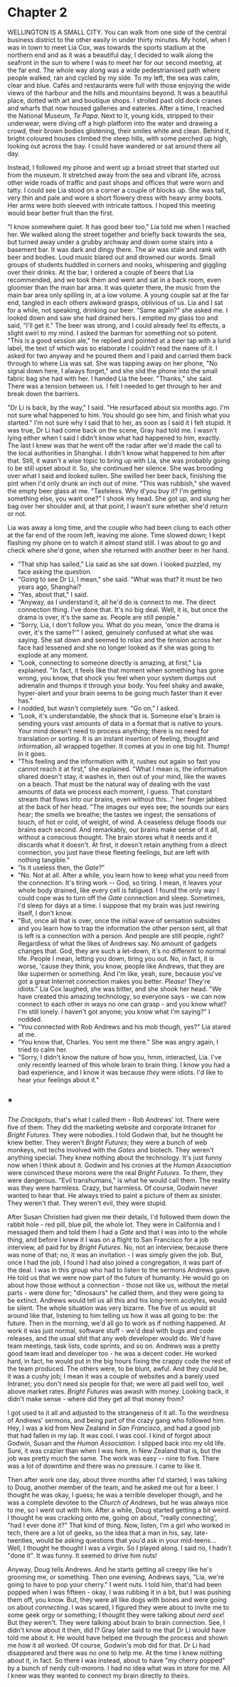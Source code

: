
# Chapter 2
WELLINGTON IS A SMALL CITY. You can walk from one side of the central business district to the other easily in under thirty minutes. My hotel, when I was in town to meet Lia Cox, was towards the sports stadium at the northern end and as it was a beautiful day, I decided to walk along the seafront in the sun to where I was to meet her for our second meeting, at the far end. The whole way along was a wide pedestrianised path where people walked, ran and cycled by my side. To my left, the sea was calm, clear and blue. Cafés and restaurants were full with those enjoying the wide views of the harbour and the hills and mountains beyond. It was a beautiful place, dotted with art and boutique shops. I strolled past old dock cranes and wharfs that now housed galleries and eateries. After a time, I reached the National Museum, *Te Papa*. Next to it, young kids, stripped to their underwear, were diving off a high platform into the water and drawing a crowd, their brown bodies glistening, their smiles white and clean. Behind it, bright coloured houses climbed the steep hills, with some perched up high, looking out across the bay. I could have wandered or sat around there all day.

Instead, I followed my phone and went up a broad street that started out from the museum. It stretched away from the sea and vibrant life, across other wide roads of traffic and past shops and offices that were worn and tatty. I could see Lia stood on a corner a couple of blocks up. She was tall, very thin and pale and wore a short flowery dress with heavy army boots. Her arms were both sleeved with intricate tattoos. I hoped this meeting would bear better fruit than the first.

"I know somewhere quiet. It has good beer too," Lia told me when I reached her. We walked along the street together and briefly back towards the sea, but turned away under a grubby archway and down some stairs into a basement bar. It was dark and dingy there. The air was stale and rank with beer and bodies. Loud music blared out and drowned our words. Small groups of students huddled in corners and nooks, whispering and giggling over their drinks. At the bar, I ordered a couple of beers that Lia recommended, and we took them and went and sat in a back room, even gloomier than the main bar area. It was quieter there, the music from the main bar area only spilling in, at a low volume. A young couple sat at the far end, tangled in each others awkward grasps, oblivious of us. Lia and I sat for a while, not speaking, drinking our beer. "Same again?" she asked me. I looked down and saw she had drained hers. I emptied my glass too and said, "I'll get it." The beer was strong, and I could already feel its effects, a slight swirl to my mind. I asked the barman for something not so potent. "This is a good session ale," he replied and pointed at a beer tap with a lurid label, the text of which was so elaborate I couldn't read the name of it. I asked for two anyway and he poured them and I paid and carried them back through to where Lia was sat. She was tapping away on her phone, "No signal down here, I always forget," and she slid the phone into the small fabric bag she had with her. I handed Lia the beer. "Thanks," she said. There was a tension between us. I felt I needed to get through to her and break down the barriers.

"Dr Li is back, by the way," I said. "He resurfaced about six months ago. I'm not sure what happened to him. You should go see him, and finish what you started." I'm not sure why I said that to her, as soon as I said it I felt stupid. It was true, Dr Li had come back on the scene, Gray had told me. I wasn't lying either when I said I didn't know what had happened to him, exactly. The last I knew was that he went off the radar after we'd made the call to the local authorities in Shanghai. I didn't know what happened to him after that. Still, it wasn't a wise topic to bring up with Lia, she was probably going to be still upset about it. So, she continued her silence. She was brooding over what I said and looked sullen. She swilled her beer back, finishing the pint when I'd only drunk an inch out of mine. "This was rubbish," she waved the empty beer glass at me. "Tasteless. Why d'you buy it? I'm getting something else, you want one?" I shook my head. She got up, and slung her bag over her shoulder and, at that point, I wasn't sure whether she'd return or not. 

Lia was away a long time, and the couple who had been clung to each other at the far end of the room left, leaving me alone. Time slowed down; I kept flashing my phone on to watch it almost stand still. I was about to go and check where she'd gone, when she returned with another beer in her hand. 

- "That ship has sailed," Lia said as she sat down. I looked puzzled, my face asking the question. 
- "Going to see Dr Li, I mean," she said. "What was that? It must be two years ago, Shanghai?
- "Yes, about that," I said.
- "Anyway, as I understand it, all he'd do is connect to me. The direct connection thing. I've done that. It's no big deal. Well, it is, but once the drama is over, it's the same as. People are still people." 
- "Sorry, Lia, I don't follow you. What do you mean, 'once the drama is over, it's the same?'" I asked, genuinely confused at what she was saying. She sat down and seemed to relax and the tension across her face had lessened and she no longer looked as if she was going to explode at any moment.
- "Look, connecting to someone directly is amazing, at first," Lia explained. "In fact, it feels like that moment when something has gone wrong, you know, that shock you feel when your system dumps out adrenalin and thumps it through your body. You feel shaky and awake, hyper-alert and your brain seems to be going much faster than it ever has."
- I nodded, but wasn't completely sure. "Go on," I asked. 
- "Look, it's understandable, the shock that is. Someone else's brain is sending yours vast amounts of data in a format that is native to yours. Your mind doesn't need to process anything; there is no need for translation or sorting. It is an instant insertion of feeling, thought and information, all wrapped together. It comes at you in one big hit. Thump! In it goes.
- "This feeling and the information with it, rushes out again so fast you cannot reach it at first," she explained. "What I mean is, the information shared doesn't stay, it washes in, then out of your mind, like the waves on a beach. That must be the natural way of dealing with the vast amounts of data we process each moment, I guess. That constant stream that flows into our brains, even without this..." her finger jabbed at the back of her head. "The images our eyes see; the sounds our ears hear; the smells we breathe; the tastes we ingest; the sensations of touch, of hot or cold, of weight, of wind. A ceaseless deluge floods our brains each second. And remarkably, our brains make sense of it all, without a conscious thought. The brain stores what it needs and it discards what it doesn't. At first, it doesn't retain anything from a direct connection, you just have these fleeting feelings, but are left with nothing tangible."
- "Is it useless then, the *Gate*?"
- "No. Not at all. After a while, you learn how to keep what you need from the connection. It's tiring work -- God, so tiring. I mean, it leaves your whole body drained, like every cell is fatigued. I found the only way I could cope was to turn off the *Gate* connection and sleep. Sometimes, I'd sleep for days at a time. I suppose that my brain was just rewiring itself, I don't know.
- "But, once all that is over, once the initial wave of sensation subsides and you learn how to trap the information the other person sent, all that is left is a connection with a person. And people are still people, right? Regardless of what the likes of Andrews say. No amount of gadgets changes that. God, they are such a let-down, it's no different to normal life. People I mean, letting you down, tiring you out. No, in fact, it is worse, 'cause they think, you know, people like Andrews, that they are like supermen or something. And I'm like, yeah, sure, because you've got a great Internet connection makes you better. *Please!* They're idiots." Lia Cox laughed, she was bitter, and she shook her head. "We have created this amazing technology, so everyone says - we can now connect to each other in ways no one can grasp - and you know what? I'm still lonely. I haven't got anyone; you know what I'm saying?" I nodded.
- "You connected with Rob Andrews and his mob though, yes?" Lia stared at me. 
- "You know that, Charles. You sent me there." She was angry again, I tried to calm her. 
- "Sorry, I didn't know the nature of how you, hmm, interacted, Lia. I've only recently learned of this whole brain to brain thing. I know you had a bad experience, and I know it was because *they* were idiots. I'd like to hear your feelings about it." 

## *

*The Crackpots*, that's what I called them - Rob Andrews' lot. There were five of them. They did the marketing website and corporate Intranet for *Bright Futures*. They were nobodies. I told Godwin that, but he thought he knew better. They weren't *Bright Futures*; they were a bunch of web monkeys, not techs involved with the *Gates* and biotech. They weren't anything special. They knew nothing about the technology. It's just funny now when I think about it. Godwin and his cronies at the *Human Association* were convinced these morons were the real *Bright Futures*. To them, they were dangerous. "Evil transhumans," is what he would call them. The reality was they were harmless. Crazy, but harmless. Of course, Godwin never wanted to hear that. He always tried to paint a picture of them as sinister. They weren't that. They weren't evil, they were stupid.

After Susan Christien had given me their details, I'd followed them down the rabbit hole - red pill, blue pill, the whole lot. They were in California and I messaged them and told them I had a *Gate* and that I was into to the whole thing, and before I knew it I was on a flight to San Francisco for a job interview, all paid for by *Bright Futures*. No, not an interview, because there was none of that; no, it was an invitation - I was simply given the job. But, once I had the job, I found I had also joined a congregation, it was part of the deal. I was in this group who had to listen to the sermons Andrews gave. He told us that we were now part of the future of humanity. He would go on about how those without a connection - those not like us, without the metal parts - were done for; "dinosaurs" he called them, and they were going to be extinct. Andrews would tell us all this and his long-term acolytes, would be silent. The whole situation was very bizarre. The five of us would sit around like that, listening to him telling us how it was all going to be: the future. Then in the morning, we'd all go to work as if nothing happened. At work it was just normal, software stuff - we'd deal with bugs and code releases, and the usual shit that any web developer would do. We'd have team meetings, task lists, code sprints, and so on. Andrews was a pretty good team lead and developer too - he was a decent coder. He worked hard, in fact, he would put in the big hours fixing the crappy code the rest of the team produced. The others were, to be blunt, awful. And they could be, it was a cushy job; I mean it was a couple of websites and a barely used Intranet; you don't need six people for that; we were all paid well too, well above market rates. *Bright Futures* was awash with money. Looking back, it didn't make sense - where did they get all that money from?

I got used to it all and adjusted to the strangeness of it all. To the weirdness of Andrews' sermons, and being part of the crazy gang who followed him. Hey, I was a kid from New Zealand in *San Francisco*, and had a good job that had fallen in my lap. It was cool. I was cool. I kind of forgot about Godwin, Susan and the *Human Association*. I slipped back into my old life. Sure, it was crazier than when I was here, in New Zealand that is, but the job was pretty much the same. The work was easy -- nine to five. There was a lot of downtime and there was no pressure. I came to like it.

Then after work one day, about three months after I'd started, I was talking to Doug, another member of the team, and he asked me out for a beer. I thought he was okay, I guess; he was a terrible developer though, and he was a complete devotee to the *Church of Andrews*, but he was always nice to me, so I went out with him. After a while, Doug started getting a bit weird. I thought he was cracking onto me, going on about, "really connecting', "had I ever done it?" That kind of thing. Now, listen, I'm a girl who worked in tech, there are a lot of geeks, so the idea that a man in his, say, late-twenties, would be asking questions that you'd ask in your mid-teens... Well, I thought he thought I was a virgin. So I played along. I said no, I hadn't "done it". It was funny. It seemed to drive him nuts!

Anyway, Doug tells Andrews. And he starts getting all creepy like he's grooming me, or something. Then one evening, Andrews says, "Lia, we're going to have to pop your cherry." I went nuts. I told him, that'd had been popped when I was fifteen - okay, I was rubbing it in a bit, but I was pushing them off, you know. But, they were all like dogs with bones and were going on about *connecting*. I was scared, I figured they were about to invite me to some geek orgy or something; I thought they were talking about *nerd sex*! But they weren't. They were talking about brain to brain connection. See, I didn't know about it then, did I? Gray later said to me that Dr Li would have told me about it. He would have helped me through the process and shown me how it all worked. Of course, Godwin's mob did for that. Dr Li had disappeared and there was no one to help me. At the time I knew nothing about it, in fact. So there I was instead, about to have "my cherry popped" by a bunch of nerdy cult-morons. I had no idea what was in store for me. All I knew was they wanted to connect my brain directly to theirs.

